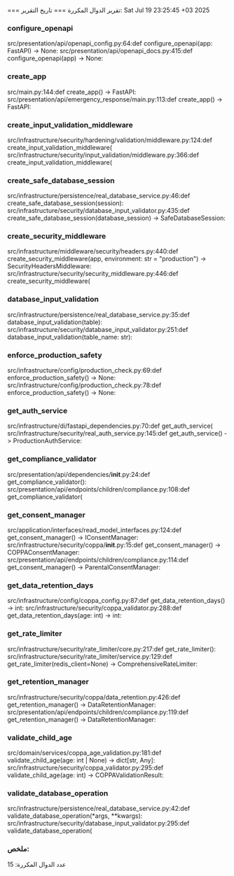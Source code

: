 === تقرير الدوال المكررة ===
تاريخ التقرير: Sat Jul 19 23:25:45 +03 2025

### configure_openapi
src/presentation/api/openapi_config.py:64:def configure_openapi(app: FastAPI) -> None:
src/presentation/api/openapi_docs.py:415:def configure_openapi(app) -> None:

### create_app
src/main.py:144:def create_app() -> FastAPI:
src/presentation/api/emergency_response/main.py:113:def create_app() -> FastAPI:

### create_input_validation_middleware
src/infrastructure/security/hardening/validation/middleware.py:124:def create_input_validation_middleware(
src/infrastructure/security/input_validation/middleware.py:366:def create_input_validation_middleware(

### create_safe_database_session
src/infrastructure/persistence/real_database_service.py:46:def create_safe_database_session(session):
src/infrastructure/security/database_input_validator.py:435:def create_safe_database_session(database_session) -> SafeDatabaseSession:

### create_security_middleware
src/infrastructure/middleware/security/headers.py:440:def create_security_middleware(app, environment: str = "production") -> SecurityHeadersMiddleware:
src/infrastructure/security/security_middleware.py:446:def create_security_middleware(

### database_input_validation
src/infrastructure/persistence/real_database_service.py:35:def database_input_validation(table):
src/infrastructure/security/database_input_validator.py:251:def database_input_validation(table_name: str):

### enforce_production_safety
src/infrastructure/config/production_check.py:69:def enforce_production_safety() -> None:
src/infrastructure/config/production_check.py:78:def enforce_production_safety() -> None:

### get_auth_service
src/infrastructure/di/fastapi_dependencies.py:70:def get_auth_service(
src/infrastructure/security/real_auth_service.py:145:def get_auth_service() -> ProductionAuthService:

### get_compliance_validator
src/presentation/api/dependencies/__init__.py:24:def get_compliance_validator():
src/presentation/api/endpoints/children/compliance.py:108:def get_compliance_validator(

### get_consent_manager
src/application/interfaces/read_model_interfaces.py:124:def get_consent_manager() -> IConsentManager:
src/infrastructure/security/coppa/__init__.py:15:def get_consent_manager() -> COPPAConsentManager:
src/presentation/api/endpoints/children/compliance.py:114:def get_consent_manager() -> ParentalConsentManager:

### get_data_retention_days
src/infrastructure/config/coppa_config.py:87:def get_data_retention_days() -> int:
src/infrastructure/security/coppa_validator.py:288:def get_data_retention_days(age: int) -> int:

### get_rate_limiter
src/infrastructure/security/rate_limiter/core.py:217:def get_rate_limiter():
src/infrastructure/security/rate_limiter/service.py:129:def get_rate_limiter(redis_client=None) -> ComprehensiveRateLimiter:

### get_retention_manager
src/infrastructure/security/coppa/data_retention.py:426:def get_retention_manager() -> DataRetentionManager:
src/presentation/api/endpoints/children/compliance.py:119:def get_retention_manager() -> DataRetentionManager:

### validate_child_age
src/domain/services/coppa_age_validation.py:181:def validate_child_age(age: int | None) -> dict[str, Any]:
src/infrastructure/security/coppa_validator.py:295:def validate_child_age(age: int) -> COPPAValidationResult:

### validate_database_operation
src/infrastructure/persistence/real_database_service.py:42:def validate_database_operation(*args, **kwargs):
src/infrastructure/security/database_input_validator.py:295:def validate_database_operation(

### ملخص:
عدد الدوال المكررة: 15
